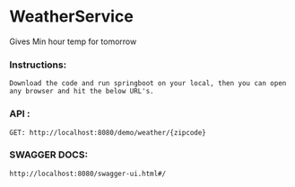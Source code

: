 # WeatherService
Gives Min hour temp for tomorrow

### Instructions:
```
Download the code and run springboot on your local, then you can open any browser and hit the below URL's.
```

### API :
```
GET: http://localhost:8080/demo/weather/{zipcode}
```

### SWAGGER DOCS:
```
http://localhost:8080/swagger-ui.html#/
```
